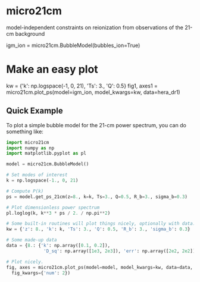 # micro21cm
model-independent constraints on reionization from observations of the 21-cm background



igm_ion = micro21cm.BubbleModel(bubbles_ion=True)

# Make an easy plot
kw = {'k': np.logspace(-1, 0, 21), 'Ts': 3., 'Q': 0.5}
fig1, axes1 = micro21cm.plot_ps(model=igm_ion, model_kwargs=kw, data=hera_dr1)


## Quick Example

To plot a simple bubble model for the 21-cm power spectrum, you can do something
like:

```python
import micro21cm
import numpy as np
import matplotlib.pyplot as pl

model = micro21cm.BubbleModel()

# Set modes of interest
k = np.logspace(-1., 0, 21)

# Compute P(k)
ps = model.get_ps_21cm(z=8., k=k, Ts=3., Q=0.5, R_b=3., sigma_b=0.3)

# Plot dimensionless power spectrum
pl.loglog(k, k**3 * ps / 2. / np.pi**2)

# Some built-in routines will plot things nicely, optionally with data.
kw = {'z': 8., 'k': k, 'Ts': 3., 'Q': 0.5, 'R_b': 3., 'sigma_b': 0.3}

# Some made-up data
data = {8.: {'k': np.array([0.1, 0.2]),
              'D_sq': np.array([1e3, 2e3]), 'err': np.array([2e2, 2e2])}}

# Plot nicely.
fig, axes = micro21cm.plot_ps(model=model, model_kwargs=kw, data=data,
  fig_kwargs={'num': 2})
```
